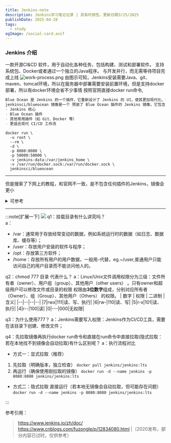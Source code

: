 ```yaml
---
title: Jenkins-note
description: Jenkins学习笔记记录 | 具有时效性，更新日期3/25/2025
publishDate: 2025-04-28
tags:
  - study
ogImage: /social-card.avif
---
```


### Jenkins 介绍
一款开源CI&CD 软件，用于自动化各种任务，包括构建、测试和部署软件。
支持系统包、Docker或者通过一个独立的Java程序。
与开发并行，而无需等待项目完成上线
![work-process.png](https://picx-6wq.pages.dev/rest/ITh6TrK.png)
由图示可知，Jenkins安装需要Java、git、maven、tomcat环境，所以在服务器中部署需要安装前置环境，但是支持docker部署，所以有docker环境会省不少事情
按照官网直接docker run命令,
```markdown
Blue Ocean 是 Jenkins 的一个插件，它重新设计了 Jenkins 的 UI，使其更加现代化、直观，特别适合可视化流水线（Pipeline）的构建过程。
jenkinsci/blueocean 镜像是一个 预装了 Blue Ocean 插件的 Jenkins 镜像，它包含了：
- Jenkins 核心
- Blue Ocean 插件
- 其他常用插件（如 Git、Docker 等）
- 更适合现代 CI/CD 工作流
```
```docker
docker run \
  -u root \
  --rm \  
  -d \ 
  -p 8080:8080 \ 
  -p 50000:50000 \ 
  -v jenkins-data:/var/jenkins_home \ 
  -v /var/run/docker.sock:/var/run/docker.sock \ 
  jenkinsci/blueocean 
```
---
但是搜索了下网上的教程，和官网不一致，是不包含任何插件的Jenkins，镜像会更小

<details>

<summary>可参考</summary>

1. docker拉取镜像
`docker pull jenkins/jenkins:版本号-lts` 指定版本，否则拉取的镜像是比较老的版本 | lts：long-term support 长期支持

2. 创建挂载目录
```docker
// 创建目录
mkdir -p /var/jenkins_data
// 授权权限
chmod 777 /var/jenkins_data
```

3. 启动Jenkins容器
```docker
docker run \
  -u root \ 
  -d \ 
  -p 8080:8080 \ 
  -p 50000:50000 \ 
  -v /var/jenkins_data:/var/jenkins_home \  
  -v /var/run/docker.sock:/var/run/docker.sock \ 
  --name myjenkins \
  jenkins/jenkins:版本号-lts
```
`-d`：后台运行容器
`-p 8080:8080\` ：端口映射，第一个数字代表主机上的端口，而最后一个代表容器端口，8080是Jenkins Web 界面的工作端口,50000是JNLP（Java Network Launch Protocol）工作端口
若主机端口被占用，换为闲置端口即可
`-v /var/jenkins_data:/var/jenkins_home`：目录挂载，持久化数据到主机的 /var/jenkins_data 目录，可以按需修改
`v /var/run/docker.sock:/var/run/docker.sock`：允许 Jenkins 调用宿主机 Docker

1. 查看Jenkins是否启动成功
`docker ps -l` 
</details>


---

:::note[扩展一下] 
<img src="https://www.runoob.com/wp-content/uploads/2014/06/d0c50-linux2bfile2bsystem2bhierarchy.jpg"/>
q1：挂载目录有什么讲究吗？  
a： 
- /var：通常用于存放经常变动的数据，例如系统运行时的数据（如日志、数据库、缓存等）；
- /user：存放用户安装的软件与程序；
- /opt：存放第三方软件；
- /home：存放所有用户的用户数据，一般用`~`代替，eg.~/user,普通用户只能访问自己的用户目录而不能访问他人的。

q2：chmod 777 目录 代表什么？
a：Linux/Unix文件调用权限分为三级：文件所有者（owner）、用户组（group）、其他用户（other users） 。只有owner和超级用户可以修改文件或目录的权限
权限由**3位数字**组成，分别对应所有者（Owner）、组（Group）、其他用户（Others） 的权限。
| 数字 | 权限 | 二进制 | 含义|
|--|--|--|--|
|7|rwx|111|读、写、执行|
|6|rw-|110|读、写|
|5|r-x|101|读、执行|
|4|r--|100|读|
|0|---|000|无权限|

q3：为什么使用777？
a：Jenkins需要写入权限：Jenkins作为CI/CD工具，需要在该目录下创建、修改文件；

q4：先拉取镜像再执行docker run命令和直接在run命令中直接拉取(隐式拉取：若在本地找不到镜像会自动拉取)有什么区别呢？
a：执行流程对比
- 方式一：显式拉取（推荐）
1. 先拉取（明确版本，独立检查）
`docker pull jenkins/jenkins:lts`
1. 再运行（确保使用刚拉取的镜像）
`docker run -d --name jenkins -p 8080:8080 jenkins/jenkins:lts`
- 方式二：隐式拉取
 直接运行（若本地无镜像会自动拉取，但可能存在问题）
`docker run -d --name jenkins -p 8080:8080 jenkins/jenkins:lts`


:::

参考引用：
> https://www.jenkins.io/zh/doc/
> https://www.cnblogs.com/fuzongle/p/12834080.html |（2020发布，部分内容已过时，仅供参考）